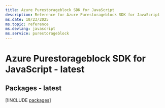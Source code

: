 ```yaml
---
title: Azure Purestorageblock SDK for JavaScript
description: Reference for Azure Purestorageblock SDK for JavaScript
ms.date: 10/23/2025
ms.topic: reference
ms.devlang: javascript
ms.service: purestorageblock
---
```

# Azure Purestorageblock SDK for JavaScript - latest
## Packages - latest
[!INCLUDE [packages](purestorageblock-index.md)]
